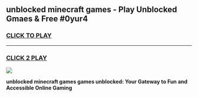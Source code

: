 
## unblocked minecraft games - Play Unblocked Gmaes & Free #0yur4
<h3>
<a href="https://news.freeplayer.one?title=unblocked_minecraft_games&ref=03M">CLICK TO PLAY</a></h3>
<hr>

<h3>
<a href="https://news.freeplayer.one?title=unblocked_minecraft_games&ref=03M">CLICK 2 PLAY</a>
  
</h3>

<a href="https://news.freeplayer.one?title=unblocked_minecraft_games&ref=03M"><img src="https://clearcache.store/games.png"></a>


**unblocked minecraft games games unblocked: Your Gateway to Fun and Accessible Online Gaming**
